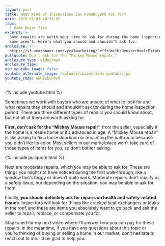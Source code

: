 ```yaml
---
layout: post
title: What Kind of Inspections Can Homebuyers Ask for?
date: 2018-01-03 14:33:07
tags:
  - Home Buyer Tips
excerpt: >-
  Some repairs are worth your time to ask for during the home inspection and
  some aren’t. Here’s what you should and shouldn’t ask for.
enclosure: >-
  https://s3.amazonaws.com/vyralmarketing/Jeff+Smith/Denver+Real+Estate+Agent-+What+Kind+of+Inspections+Can+Homebuyers+Ask+for%253F.mp4
pullquote: Don’t ask for the “Mickey Mouse repair.”
enclosure_type: video/mp4
enclosure_time:
use_youtube_image: false
youtube_alternate_image: /uploads/inspections-youtube.jpg
youtube_code: GWUIsbuHhv0
---
```



{% include youtube.html %}

Sometimes we work with buyers who are unsure of what to look for and what repairs they should and shouldn’t ask for during the home inspection period. There are three different types of repairs you should know about, but not all of them are worth asking for.

**First, don’t ask for the “Mickey Mouse repair”** from the seller, especially if the home is a resale home or it’s advanced in age. A “Mickey Mouse repair” is like asking to fix a loose doorknob or repainting the bathroom because you didn’t like its color. Most sellers in our marketplace won’t take care of those types of items for you, so don’t bother asking.

{% include pullquote.html %}

Next are moderate repairs, which you may be able to ask for. These are things you might not have noticed during the first walk-through, like a window that’s foggy or doesn’t quite work. Moderate repairs don’t qualify as a safety issue, but depending on the situation, you may be able to ask for them.

Finally, **you should definitely ask for repairs on health and safety-related issues.** Inspectors will look for things like cracked heat exchangers or leaks in the roof, and these are items you absolutely want to go back and ask the seller to repair, replace, or compensate you for.

Stay tuned for my next video where I’ll answer how you can pay for these repairs. In the meantime, if you have any questions about this topic or you’re thinking of buying or selling a home in our market, don’t hesitate to reach out to me. I’d be glad to help you.